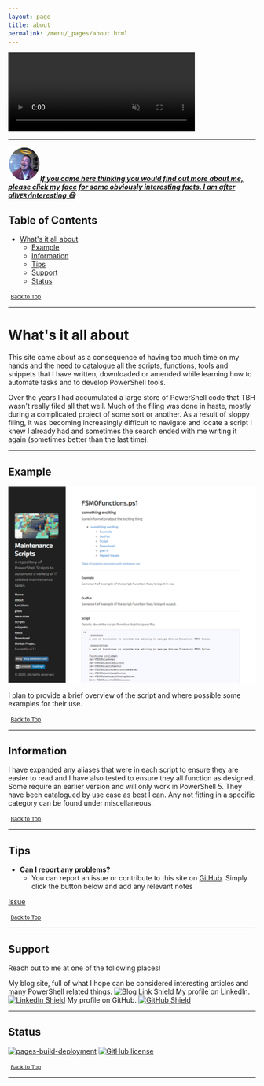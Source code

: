 ```yaml
---
layout: page
title: about
permalink: /menu/_pages/about.html
---
```


<video width="380" height="160" controls autoplay loop muted>
    <source src="/assets/menu/about.mp4" type="video/mp4">
    Your browser does not support the video tag.
</video>

---

<a href="https://www.linkedin.com/in/lukeleigh"><img src="/assets/images/hangout_profile_pic_circle.jpg" title="Profile" alt="PoshProfile" height="70" width="65">**_If you came here thinking you would find out more about me, please click my face for some obviously interesting facts. I am after all`VERY`interesting 😆_**</a>

## Table of Contents

- [What's it all about](#whats-it-all-about)
  - [Example](#example)
  - [Information](#information)
  - [Tips](#tips)
  - [Support](#support)
  - [Status](#status)

<span style="font-size:11px;"><a href="#"><i class="fas fa-caret-up" aria-hidden="true" style="color: white; margin-right:5px;"></i>Back to Top</a></span>

---

# What's it all about

This site came about as a consequence of having too much time on my hands and the need to catalogue all the scripts, functions, tools and snippets that I have written, downloaded or amended while learning how to automate tasks and to develop PowerShell tools.

Over the years I had accumulated a large store of PowerShell code that TBH wasn't really filed all that well. Much of the filing was done in haste, mostly during a complicated project of some sort or another. As a result of sloppy filing, it was becoming increasingly difficult to navigate and locate a script I knew I already had and sometimes the search ended with me writing it again (sometimes better than the last time).

---

## Example

[![Example](/assets/images/About/example1.png)](/_posts/functions/FSMOFunctions/)

I plan to provide a brief overview of the script and where possible some examples for their use.

<span style="font-size:11px;"><a href="#"><i class="fas fa-caret-up" aria-hidden="true" style="color: white; margin-right:5px;"></i>Back to Top</a></span>

---

## Information

I have expanded any aliases that were in each script to ensure they are easier to read and I have also tested to ensure they all function as designed. Some require an earlier version and will only work in PowerShell 5. They have been catalogued by use case as best I can. Any not fitting in a specific category can be found under miscellaneous.

<span style="font-size:11px;"><a href="#"><i class="fas fa-caret-up" aria-hidden="true" style="color: white; margin-right:5px;"></i>Back to Top</a></span>

---

## Tips

- **Can I report any problems?**
  - You can report an issue or contribute to this site on <a href="https://github.com/BanterBoy/scripts-blog/issues">GitHub</a>. Simply click the button below and add any relevant notes

<a class="github-button" href="https://github.com/BanterBoy/scripts-blog/issues/new?title=Enter Title&body=Please add a description of the issue." data-show-count="true" aria-label="Issue BanterBoy/scripts-blog on GitHub">Issue</a>

<span style="font-size:11px;"><a href="#"><i class="fas fa-caret-up" aria-hidden="true" style="color: white; margin-right:5px;"></i>Back to Top</a></span>

---

## Support

Reach out to me at one of the following places!

My blog site, full of what I hope can be considered interesting articles and many PowerShell related things.
<a class="sidebar-nav-item" href="https://blog.lukeleigh.com/"><img src="https://img.shields.io/badge/Blog-blog.lukeleigh.com-2A6496.svg" alt="Blog Link Shield"></a>
My profile on LinkedIn.
<a class="sidebar-nav-item" href="https://www.linkedin.com/in/lukeleigh"><img src="https://img.shields.io/badge/LinkedIn-lukeleigh-0077B5.svg?logo=LinkedIn" alt="LinkedIn Shield"></a>
My profile on GitHub.
<a class="sidebar-nav-item" href="https://github.com/BanterBoy"><img src="https://img.shields.io/badge/GitHub-BanterBoy-blue?logo=GitHub" alt="GitHub Shield"></a>

---

## Status

[![pages-build-deployment](https://github.com/BanterBoy/scripts-blog/actions/workflows/pages/pages-build-deployment/badge.svg)](https://github.com/BanterBoy/scripts-blog/actions/workflows/pages/pages-build-deployment)
[![GitHub license](https://img.shields.io/github/license/BanterBoy/scripts-blog?color=orange&label=GitHub%20License&logo=github&style=plastic)](https://github.com/BanterBoy/scripts-blog/blob/master/LICENSE)

<span style="font-size:11px;"><a href="#"><i class="fas fa-caret-up" aria-hidden="true" style="color: white; margin-right:5px;"></i>Back to Top</a></span>

---
